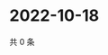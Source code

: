 # 2022-10-18

共 0 条

<!-- BEGIN WEIBO -->
<!-- 最后更新时间 Tue Oct 18 2022 22:37:29 GMT+0800 (China Standard Time) -->

<!-- END WEIBO -->
